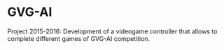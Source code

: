 # GVG-AI
Project 2015-2016:
Development of a videogame controller that allows to complete different games of GVG-AI competition.
